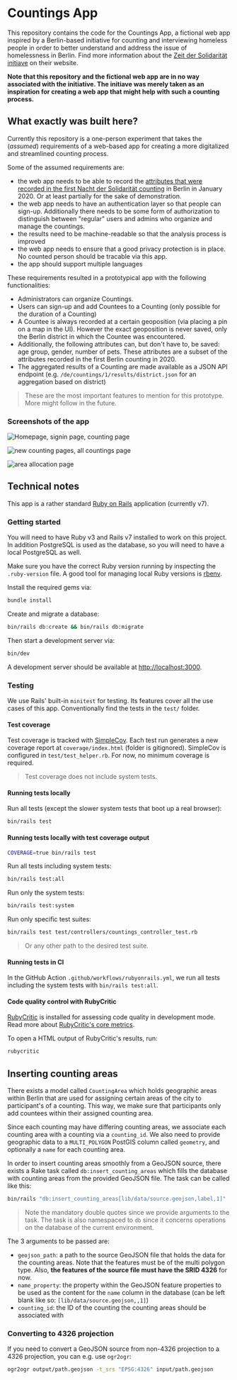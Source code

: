 # Countings App

This repository contains the code for the Countings App, a fictional web app inspired by a Berlin-based initiative for counting and interviewing homeless people in order to better understand and address the issue of homelessness in Berlin. Find more information about the [Zeit der Solidarität initiave](https://zeitdersolidaritaet.de/) on their website.

**Note that this repository and the fictional web app are in no way associated with the initiative. The initiave was merely taken as an inspiration for creating a web app that might help with such a counting process.**

## What exactly was built here?

Currently this repository is a one-person experiment that takes the (_assumed_) requirements of a web-based app for creating a more digitalized and streamlined counting process.

Some of the assumed requirements are:

- the web app needs to be able to record the [attributes that were recorded in the first Nacht der Solidarität counting](https://zeitdersolidaritaet.de/ergebnisse/) in Berlin in January 2020. Or at least partially for the sake of demonstration.
- the web app needs to have an authentication layer so that people can sign-up. Additionally there needs to be some form of authorization to distinguish between "regular" users and admins who organize and manage the countings.
- the results need to be machine-readable so that the analysis process is improved
- the web app needs to ensure that a good privacy protection is in place. No counted person should be tracable via this app.
- the app should support multiple languages

These requirements resulted in a prototypical app with the following functionalities:

- Administrators can organize Countings.
- Users can sign-up and add Countees to a Counting (only possible for the duration of a Counting)
- A Countee is always recorded at a certain geoposition (via placing a pin on a map in the UI). However the exact geoposition is never saved, only the Berlin district in which the Countee was encountered.
- Additionally, the following attributes can, but don't have to, be saved: age group, gender, number of pets. These attributes are a subset of the attributes recorded in the first Berlin counting in 2020.
- The aggregated results of a Counting are made available as a JSON API endpoint (e.g. `/de/countings/1/results/district.json` for an aggregation based on district)

> These are the most important features to mention for this prototype. More might follow in the future.

### Screenshots of the app

![Homepage, signin page, counting page](public/countings-app-basics.png)

![new counting pages, all countings page](public/countings-app-counting.png)

![area allocation page](public/countings-app-areas.png)

## Technical notes

This app is a rather standard [Ruby on Rails](https://rubyonrails.org/) application (currently v7).

### Getting started

You will need to have Ruby v3 and Rails v7 installed to work on this project. In addition PostgreSQL is used as the database, so you will need to have a local PostgreSQL as well.

Make sure you have the correct Ruby version running by inspecting the `.ruby-version` file. A good tool for managing local Ruby versions is [rbenv](https://github.com/rbenv/rbenv).

Install the required gems via:

```bash
bundle install
```

Create and migrate a database:

```bash
bin/rails db:create && bin/rails db:migrate
```

Then start a development server via:

```bash
bin/dev
```

A development server should be available at [http://localhost:3000](http://localhost:3000).

### Testing

We use Rails' built-in `minitest` for testing. Its features cover all the use cases of this app. Conventionally find the tests in the `test/` folder.

#### Test coverage

Test coverage is tracked with [SimpleCov](https://github.com/simplecov-ruby/simplecov). Each test run generates a new coverage report at `coverage/index.html` (folder is gitignored). SimpleCov is configured in `test/test_helper.rb`. For now, no minimum coverage is required.

> Test coverage does not include system tests.

#### Running tests locally

Run all tests (except the slower system tests that boot up a real browser):

```bash
bin/rails test
```

#### Running tests locally with test coverage output

```bash
COVERAGE=true bin/rails test
```

Run all tests including system tests:

```bash
bin/rails test:all
```

Run only the system tests:

```bash
bin/rails test:system
```

Run only specific test suites:

```bash
bin/rails test test/controllers/countings_controller_test.rb
```

> Or any other path to the desired test suite.

#### Running tests in CI

In the GitHub Action `.github/workflows/rubyonrails.yml`, we run all tests including the system tests with `bin/rails test:all`.

#### Code quality control with RubyCritic

[RubyCritic](https://github.com/whitesmith/rubycritic) is installed for assessing code quality in development mode. Read more about [RubyCritic's core metrics](https://github.com/whitesmith/rubycritic/blob/main/docs/core-metrics.md).

To open a HTML output of RubyCritic's results, run:

```bash
rubycritic
```

## Inserting counting areas

There exists a model called `CountingArea` which holds geographic areas within Berlin that are used for assigning certain areas of the city to participant's of a counting. This way, we make sure that participants only add countees within their assigned counting area.

Since each counting may have differing counting areas, we associate each counting area with a counting via a `counting_id`. We also need to provide geographic data to a `MULTI_POLYGON` PostGIS column called `geometry`, and optionally a `name` for each counting area.

In order to insert counting areas smoothly from a GeoJSON source, there exists a Rake task called `db:insert_counting_areas` which fills the database with counting areas from the provided GeoJSON file. The task can be called like this:

```bash
bin/rails "db:insert_counting_areas[lib/data/source.geojson,label,1]"
```

> Note the mandatory double quotes since we provide arguments to the task. The task is also namespaced to `db` since it concerns operations on the database of the current environment.

The 3 arguments to be passed are:

- `geojson_path`: a path to the source GeoJSON file that holds the data for the counting areas. Note that the features must be of the multi polygon type. Also, **the features of the source file must have the SRID 4326** for now.
- `name_property`: the property within the GeoJSON feature properties to be used as the content for the `name` column in the database (can be left blank like so: `[lib/data/source.geojson,,1]`)
- `counting_id`: the ID of the counting the counting areas should be associated with

### Converting to 4326 projection

If you need to convert a GeoJSON source from non-4326 projection to a 4326 projection, you can e.g. use `ogr2ogr`:

```bash
ogr2ogr output/path.geojson -t_srs "EPSG:4326" input/path.geojson
```

